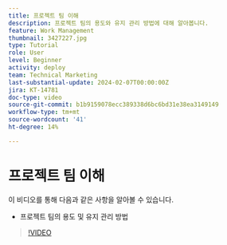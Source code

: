 ```yaml
---
title: 프로젝트 팀 이해
description: 프로젝트 팀의 용도와 유지 관리 방법에 대해 알아봅니다.
feature: Work Management
thumbnail: 3427227.jpg
type: Tutorial
role: User
level: Beginner
activity: deploy
team: Technical Marketing
last-substantial-update: 2024-02-07T00:00:00Z
jira: KT-14781
doc-type: video
source-git-commit: b1b9159078ecc389338d6bc6bd31e38ea3149149
workflow-type: tm+mt
source-wordcount: '41'
ht-degree: 14%

---
```


# 프로젝트 팀 이해

이 비디오를 통해 다음과 같은 사항을 알아볼 수 있습니다.

* 프로젝트 팀의 용도 및 유지 관리 방법

>[!VIDEO](https://video.tv.adobe.com/v/3427227/?quality=12&learn=on)

